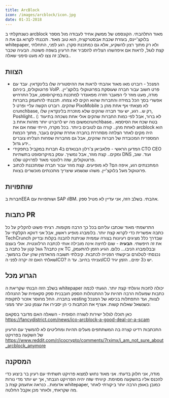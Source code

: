 ```yaml
---
title: ArcBlock
icon: /images/arcblock/icon.jpg
date: 01-31-2018
---
```


כשנתקלתי ב arcblock מאוד התלהבתי. הקונספט של ממשק אחיד לעבודה מול מספר בלוקצ'יינס, בעזרת שכבת אבסטרקציה, הוא טוב מאוד.
תכננתי לקרוא גם את ה whitepaper, ולא רק מתוך רצון להשקיע, אלא גם כמתכנת סקרן. רגע לפני, התחלתי קצת לגגל, לראות אם איפהשהו הצליחו להסביר את הרעיון בשפה פשוטה.
הבעיה שכבר בשלב זה צצו לא מעט סימני שאלה..

## הצוות
* המנכל - רוברט מאו
מאוד אהבתי לראות את ההיסטוריה שלו בלינקדאין. עבד עם פרוטוקולים, ביניהם VoIP. פרט חשוב עבור חברה שעוסקת בפרוטוקולי בלוקצ'יין. מודה, מעט מוזר לי המעבר חזרה מפאונדר למתכנת במיקרוסופט, אבל התרחיש אפשרי בסך הכל במידה והחברות שהוא הקים לא צמחו. תכננתי להתעמק בחברות שהקים. רוברט הקשה עליי ופרט ל PixoMobile לא מצאתי אף אחת מהן ב crunchbase, רק ש.. רגע, יש עוד חברה שהקים שלא מוזכרת בלינקדאין שלו, Poshlight.. לא ברור, אבל לפי כמות החברות שהקים אולי אחת נשכחה בתיעוד :)
משום מה יש לרוברט יותר מזהות אחת בcrunchbase.. בטח שכח את הסיסמא לאחת מהן.. קורה גם לטובים ביותר.
בכל מקרה, הייתי שמח אם את arcblock הוא היה מקים לאחר הצלחה מסחררת בחברה אחרת שהקים בעבר, מתוך הכמות המספרית המכובדת של חברות שהקים, אבל גם מחברות שפחות הצליחו צוברים ידע גדול..
* המדען הראשי - פלאביאן צ'רלון
הבנאדם ב4 חברות במקביל בתפקידי CTO CEO ומקים.. קצת מוזר, אבל נמשיך. עסק במיקרוסופט בתשתיות DNS ועוד. שוב, פרוטוקולים, שזה רלוונטי מאוד לפרויקט שלנו.
* המתכנתים
רגע, איפה הם? לא מופיעים. קצת מוזר עבור חברה שמתכננת לכתוב פרוטוקול מעל בלוקצ'יין. משהו שנשמע שיצריך מתכנתים מוכשרים בצוות.

## שותפויות
חברות בEEA ושותפויות עם SAP וIBM. אהבתי.
בשלב הזה, אני עדיין לא מטיל ספק.

## כתבות PR
התרשמתי מאוד שכתבו עליהם בכל כך הרבה מקומות. רציתי פשוט להקליק על כל כתבה אפשרית כדי לקרוא קצת יותר. בלומברג מופיע ראשון, אבל אני דווקא הקלקתי על TechCrunch שבדרך כלל מציגים רעיונות בצורה עממית שניתנת להבנה בקלות ובדיוק את זה חיפשתי.
**הבעיה** - שום לחיצה אינה מובילה אותי לכתבה הרלוונטית. אולי בעצם אין כתבה? גוגל קטן על כתבה ב TC ובבלומברג הניבו... כלום.
הגיע הזמן להתעמק, נכנסתי לטלגרם וביקשתי הפנייה לכתבות. קיבלתי תשובה מהאדמין שהן יעלו בהמשך. שאלתי האם זה יקרה לפני הICO? נעניתי בחיוב. עד הICO יש כ3 ימים.. הזמן יגיד.

## הגרוע מכל
בשלב הזה הבנתי שקריאת ה whitepaper יכולה לחכות וגיגלתי קצת יותר. הגעתי לכמה כתבות שמעלות הרבה תהיות על ההתנהלות הספק חובבנית ספק סקאמית של ההנהלה בחברה. החל מחוסר אזכור לתקופת vesting לצוות, ועד התפתלות בכיסא של המנכל כשנשאל שאלות קשות.
אצרף את הכתבות כי הן יסבירו את עצמן טוב יותר ממני:

כאן תוכלו לגלול ישירות לשורה הסופית - השאלה האם מדובר בסקאם
‏https://fancydistrict.com/news/ico-arcblock-a-good-deal-or-a-scam

התכתבות רדיט קצרה בה המשתתפים מעלים תהיות ומחליטים לא להמשיך עם הרעיון של השקעה בפרויקט
‏https://www.reddit.com/r/icocrypto/comments/7rximx/i_am_not_sure_about_arcblock_anymore


## המסקנה 
מודה, אני חלוק בדעתי. אני מאוד נחוש למצוא פרויקט תשתיתי עם רעיון בר ביצוע כדי להכנס אליו בהשקעה מסוימת. קיוויתי שזה יהיה הפרויקט הנבחר, אך יש יותר מדי נורות אדומות..
כנראה אתעמק קצת ב whitepaper, כמובן באופן הרבה יותר ביקורתי לאחר מה שקראתי, ולאחר מכן אקבל החלטה.